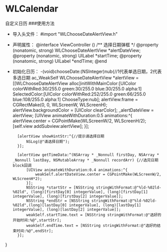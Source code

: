 # WLCalendar
自定义日历
###使用方法
* 导入头文件：
#import "WLChooseDateAlertView.h"
* 声明属性：
@interface ViewController ()
/** 选择日期弹框 */
@property (nonatomic, strong) WLChooseDateAlertView *alertDateView;
@property (nonatomic, strong) UILabel *startTime;
@property (nonatomic, strong) UILabel *endTime;
@end
* 初始化日历：
-(void)chooseDate:(NSInteger)nub{//1代表单选日期，2代表多选日期
        ac_WeakSelf
        WLChooseDateAlertView *alertView = [[WLChooseDateAlertView alloc]initWithMainColor:[UIColor colorWithRed:30/255.0 green:30/255.0 blue:30/255.0 alpha:1] SelectedColor:[UIColor colorWithRed:252/255.0 green:66/255.0 blue:108/255.0 alpha:1] ChooseType:nub];
        alertView.frame = CGRectMake(0, 0, WLScreenW, WLScreenH);
        alertView.backgroundColor = [UIColor clearColor];
        _alertDateView = alertView;
        [UIView animateWithDuration:0.5 animations:^{
            alertView.center = CGPointMake(WLScreenW/2, WLScreenH/2);
            [self.view addSubview:alertView];
        }];
        
        [alertView showHintStr:^{//提示请选择日期
            NSLog(@"请选择日期");
        }];
                
        [alertView getTimeData:^(NSArray * _Nonnull firstDay, NSArray * _Nonnull lastDay, NSMutableArray * _Nonnull recordArr) {//选完日期block回调
            [UIView animateWithDuration:0.4 animations:^{
                weakSelf.alertDateView.center = CGPointMake(WLScreenW/2, WLScreenH*2);
            }];
            NSString *startStr = [NSString stringWithFormat:@"%ld-%02ld-%02ld", (long)[firstDay[0] integerValue], (long)[firstDay[1] integerValue], (long)[firstDay[2] integerValue]];
            NSString *endStr = [NSString stringWithFormat:@"%ld-%02ld-%02ld",(long)[lastDay[0] integerValue], (long)[lastDay[1] integerValue], (long)[lastDay[2] integerValue]];
            weakSelf.startTime.text = [NSString stringWithFormat:@"选好的开始时间:%@",startStr];
            weakSelf.endTime.text = [NSString stringWithFormat:@"选好的结束时间:%@",endStr];
        }];
}
